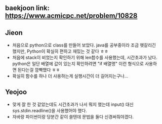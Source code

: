 baekjoon link: https://www.acmicpc.net/problem/10828
---  

## Jieon
- 처음으로 python으로 class를 만들어 보았다. java를 공부중이라 조금 헷갈리긴 했지만, Python이 확실히 편하고 재밌는 것 같다 ㅎㅎ
- 처음에 stack이 비었는지 확인하기 위해 len함수를 사용했는데, 시간초과가 났다. python은 일단 배열에 값이 있는지 확인하려면 "if 배열명" 이런 형식으로 사용하면 된다는걸 깜빡했다 ㅎㅎ 
- 확실히 함수를 하나 더 사용하는게 실행시간이 더 길어지는구나...    

## Yeojoo
- 맞게 잘 한 것 같았는데도 시간초과가 나서 뭐지 했는데 input() 대신 sys.stdin.readline()을 사용했어야 했다.
- 자바랑 파이썬이랑 당분간 같이 쓸텐데 문법을 둘다 신경써줘야겠다.